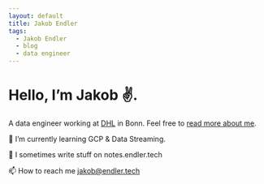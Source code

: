 ```yaml
---
layout: default
title: Jakob Endler
tags:
  - Jakob Endler
  - blog
  - data engineer
---
```


# Hello, I’m Jakob ✌️.

A data engineer working at [DHL](https://www.dpdhl.com/en.html) in Bonn.
Feel free to [read more about me](/about/).

🌱 I’m currently learning GCP & Data Streaming.

📝 I sometimes write stuff on notes.endler.tech

📫 How to reach me jakob@endler.tech